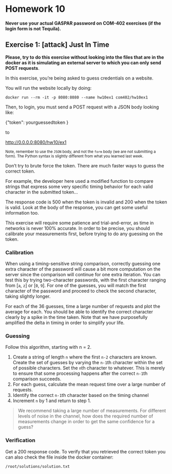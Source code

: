 # Homework 10
**Never use your actual GASPAR password on COM-402 exercises (if the login form is not Tequila).**

## Exercise 1: [attack] Just In Time

**Please, try to do this exercise without looking into the files that are in the docker as it is simulating an external server to which you can only send POST requests**.

In this exercise, you’re being asked to guess credentials on a website.

You will run the website locally by doing:

`docker run --rm -it -p 8080:8080 --name hw10ex1 com402/hw10ex1`

Then, to login, you must send a POST request with a JSON body looking like:

   {"token": yourguessedtoken }

to

   http://0.0.0.0:8080/hw10/ex1

<sub>Note, remember to use the `JSON` body, and not the `form` body (we are not submitting a form). The Python syntax is slightly different from what you learned last week.</sub>

Don’t try to brute force the token. There are much faster ways to guess the correct token.

For example, the developer here used a modified function to compare strings that express some very specific timing behavior for each valid character in the submitted token…

The response code is 500 when the token is invalid and 200 when the token is valid. Look at the body of the response, you can get some useful information too.

This exercise will require some patience and trial-and-error, as time in networks is never 100% accurate. In order to be precise, you should calibrate your measurements first, before trying to do any guessing on the token. 

### Calibration

When using a timing-sensitive string comparison, correctly guessing one extra character of the password will cause a bit more computation on the server since the comparison will continue for one extra iteration. You can test this by trying two-character passwords, with the first character ranging from [`a`, `z`] or [`0`, `9`]. For one of the guesses, you will match the first character of the password and proceed to check the second character, taking slightly longer. 

For each of the 36 guesses, time a large number of requests and plot the average for each. You should be able to identify the correct character clearly by a spike in the time taken. Note that we have purposefully amplified the delta in timing in order to simplify your life. 

### Guessing

Follow this algorithm, starting with n = 2.

1. Create a string of length `n` where the first `n-2` characters are known. Create the set of guesses by varying the `n-1`th character within the set of possible characters. Set the `n`th character to whatever. This is merely to ensure that some processing happens after the correct `n-1`th comparison succeeds.
2. For each guess, calculate the mean request time over a large number of requests. 
3. Identify the correct `n-1`th character based on the timing channel
4. Increment `n` by 1 and return to step 1.


> We recommend taking a large number of measurements. For different levels of noise in the channel, how does the required number of measurements change in order to get the same confidence for a guess?

### Verification

Get a 200 response code. 
To verify that you retrieved the correct token you can also check the file inside the docker container:

`/root/solutions/solution.txt`
